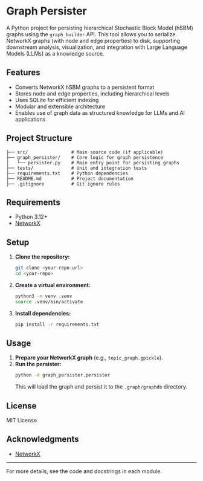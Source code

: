 # Graph Persister

A Python project for persisting hierarchical Stochastic Block Model (hSBM) graphs using the `graph_builder` API. This tool allows you to serialize NetworkX graphs (with node and edge properties) to disk, supporting downstream analysis, visualization, and integration with Large Language Models (LLMs) as a knowledge source.

## Features
- Converts NetworkX hSBM graphs to a persistent format
- Stores node and edge properties, including hierarchical levels
- Uses SQLite for efficient indexing
- Modular and extensible architecture
- Enables use of graph data as structured knowledge for LLMs and AI applications

## Project Structure
```
├── src/                # Main source code (if applicable)
├── graph_persister/    # Core logic for graph persistence
│   └── persister.py    # Main entry point for persisting graphs
├── tests/              # Unit and integration tests
├── requirements.txt    # Python dependencies
├── README.md           # Project documentation
├── .gitignore          # Git ignore rules
```

## Requirements
- Python 3.12+
- [NetworkX](https://networkx.org/)

## Setup
1. **Clone the repository:**
   ```bash
   git clone <your-repo-url>
   cd <your-repo>
   ```
2. **Create a virtual environment:**
   ```bash
   python3 -m venv .venv
   source .venv/bin/activate
   ```
3. **Install dependencies:**
     ```bash
     pip install -r requirements.txt
     ```

## Usage
1. **Prepare your NetworkX graph** (e.g., `topic_graph.gpickle`).
2. **Run the persister:**
   ```bash
   python -m graph_persister.persister
   ```
   This will load the graph and persist it to the `.graph/graphdb` directory.

## License
MIT License

## Acknowledgments
- [NetworkX](https://networkx.org/)

---

For more details, see the code and docstrings in each module.